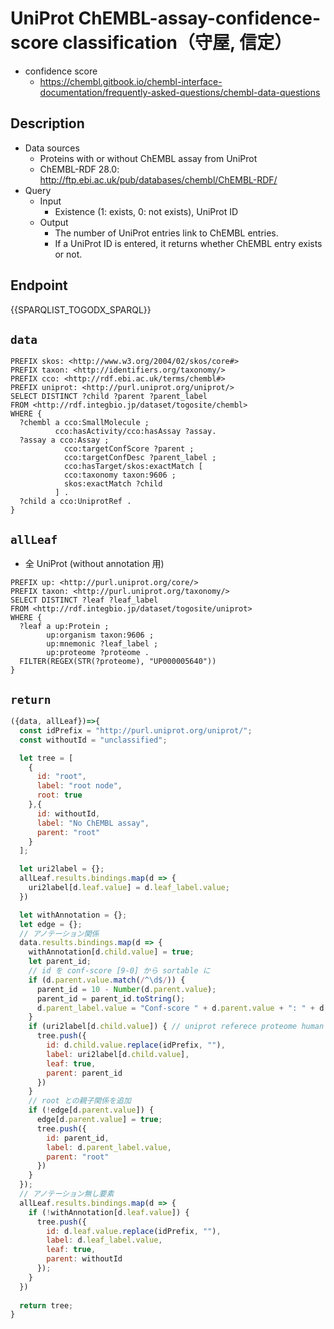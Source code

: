 # UniProt ChEMBL-assay-confidence-score classification（守屋, 信定）

- confidence score
  - https://chembl.gitbook.io/chembl-interface-documentation/frequently-asked-questions/chembl-data-questions

## Description
 
- Data sources
    - Proteins with or without ChEMBL assay from UniProt
    - ChEMBL-RDF 28.0: http://ftp.ebi.ac.uk/pub/databases/chembl/ChEMBL-RDF/
- Query
    - Input
        - Existence (1: exists, 0: not exists), UniProt ID
    - Output
        - The number of UniProt entries link to ChEMBL entries.
        - If a UniProt ID is entered, it returns whether ChEMBL entry exists or not.

## Endpoint
{{SPARQLIST_TOGODX_SPARQL}}

## `data`
```sparql
PREFIX skos: <http://www.w3.org/2004/02/skos/core#>
PREFIX taxon: <http://identifiers.org/taxonomy/>
PREFIX cco: <http://rdf.ebi.ac.uk/terms/chembl#>
PREFIX uniprot: <http://purl.uniprot.org/uniprot/>
SELECT DISTINCT ?child ?parent ?parent_label
FROM <http://rdf.integbio.jp/dataset/togosite/chembl>
WHERE {
  ?chembl a cco:SmallMolecule ;
          cco:hasActivity/cco:hasAssay ?assay.
  ?assay a cco:Assay ;
            cco:targetConfScore ?parent ;
            cco:targetConfDesc ?parent_label ;
            cco:hasTarget/skos:exactMatch [
            cco:taxonomy taxon:9606 ;
            skos:exactMatch ?child
          ] . 
  ?child a cco:UniprotRef .
}
```

## `allLeaf`
- 全 UniProt (without annotation 用)
```sparql
PREFIX up: <http://purl.uniprot.org/core/>
PREFIX taxon: <http://purl.uniprot.org/taxonomy/>
SELECT DISTINCT ?leaf ?leaf_label
FROM <http://rdf.integbio.jp/dataset/togosite/uniprot>
WHERE {
  ?leaf a up:Protein ;
        up:organism taxon:9606 ;
        up:mnemonic ?leaf_label ;
        up:proteome ?proteome .
  FILTER(REGEX(STR(?proteome), "UP000005640"))
}
```

## `return`

```javascript
({data, allLeaf})=>{
  const idPrefix = "http://purl.uniprot.org/uniprot/";
  const withoutId = "unclassified";

  let tree = [
    {
      id: "root",
      label: "root node",
      root: true
    },{
      id: withoutId,
      label: "No ChEMBL assay",
      parent: "root"
    }
  ];

  let uri2label = {};
  allLeaf.results.bindings.map(d => {
    uri2label[d.leaf.value] = d.leaf_label.value;
  })

  let withAnnotation = {};
  let edge = {};
  // アノテーション関係
  data.results.bindings.map(d => {
    withAnnotation[d.child.value] = true;
    let parent_id;
    // id を conf-score [9-0] から sortable に
    if (d.parent.value.match(/^\d$/)) {
      parent_id = 10 - Number(d.parent.value);
      parent_id = parent_id.toString();
      d.parent_label.value = "Conf-score " + d.parent.value + ": " + d.parent_label.value;
    }
    if (uri2label[d.child.value]) { // uniprot referece proteome human にあるもの "UP000005640"
      tree.push({
        id: d.child.value.replace(idPrefix, ""),
        label: uri2label[d.child.value],
        leaf: true,
        parent: parent_id
      })
    }
    // root との親子関係を追加
    if (!edge[d.parent.value]) {
      edge[d.parent.value] = true;
      tree.push({     
        id: parent_id,
        label: d.parent_label.value,
        parent: "root"
      })
    }
  });
  // アノテーション無し要素
  allLeaf.results.bindings.map(d => {
    if (!withAnnotation[d.leaf.value]) {
      tree.push({
        id: d.leaf.value.replace(idPrefix, ""),
        label: d.leaf_label.value,
        leaf: true,
        parent: withoutId
      });
    }
  })
  
  return tree;
}
```